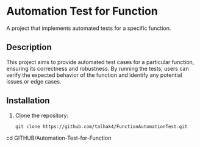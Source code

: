 # Automation Test for Function

A project that implements automated tests for a specific function.

## Description

This project aims to provide automated test cases for a particular function, ensuring its correctness and robustness. By running the tests, users can verify the expected behavior of the function and identify any potential issues or edge cases.
## Installation

1. Clone the repository:

   ```shell
   git clone https://github.com/talhak4/FunctionAutomationTest.git

cd GITHUB/Automation-Test-for-Function
